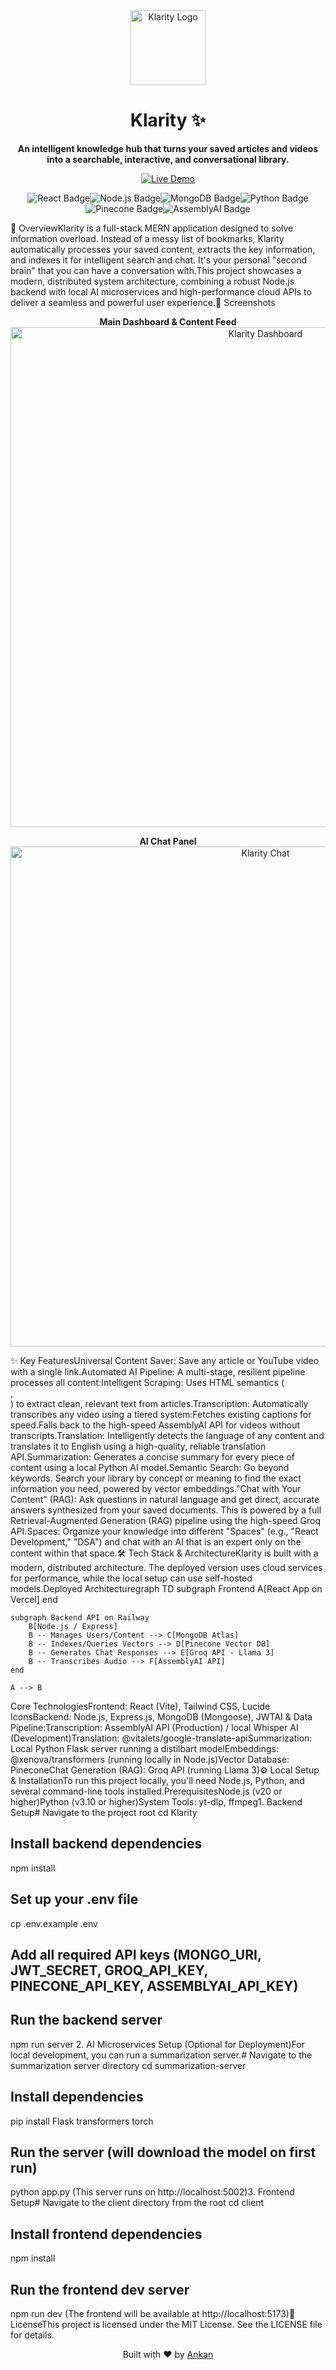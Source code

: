 <div align="center"><img src="https://www.google.com/search?q=https://raw.githubusercontent.com/CodeWithAnkan/klarity/main/client/public/logo.svg" alt="Klarity Logo" width="120" /><h1>Klarity ✨</h1><p><strong>An intelligent knowledge hub that turns your saved articles and videos into a searchable, interactive, and conversational library.</strong></p><p><a href="https://klarity-sigma.vercel.app/" target="_blank"><img src="https://www.google.com/search?q=https://img.shields.io/badge/Live_Demo-000000%3Fstyle%3Dfor-the-badge%26logo%3Dvercel%26logoColor%3Dwhite" alt="Live Demo"/></a></p><p><img src="https://www.google.com/search?q=https://img.shields.io/badge/React-20232A%3Fstyle%3Dflat%26logo%3Dreact%26logoColor%3D61DAFB" alt="React Badge"/><img src="https://www.google.com/search?q=https://img.shields.io/badge/Node.js-339933%3Fstyle%3Dflat%26logo%3Dnodedotjs%26logoColor%3Dwhite" alt="Node.js Badge"/><img src="https://www.google.com/search?q=https://img.shields.io/badge/MongoDB-4EA94B%3Fstyle%3Dflat%26logo%3Dmongodb%26logoColor%3Dwhite" alt="MongoDB Badge"/><img src="https://www.google.com/search?q=https://img.shields.io/badge/Python-3776AB%3Fstyle%3Dflat%26logo%3Dpython%26logoColor%3Dwhite" alt="Python Badge"/><img src="https://www.google.com/search?q=https://img.shields.io/badge/Pinecone-3d82f7%3Fstyle%3Dflat%26logo%3Dpinecone%26logoColor%3Dwhite" alt="Pinecone Badge"/><img src="https://www.google.com/search?q=https://img.shields.io/badge/AssemblyAI-000000%3Fstyle%3Dflat%26logo%3Dassemblyai%26logoColor%3Dwhite" alt="AssemblyAI Badge"/></p></div>🚀 OverviewKlarity is a full-stack MERN application designed to solve information overload. Instead of a messy list of bookmarks, Klarity automatically processes your saved content, extracts the key information, and indexes it for intelligent search and chat. It's your personal "second brain" that you can have a conversation with.This project showcases a modern, distributed system architecture, combining a robust Node.js backend with local AI microservices and high-performance cloud APIs to deliver a seamless and powerful user experience.📸 Screenshots<p align="center"><strong>Main Dashboard & Content Feed</strong><br/><img src="https://www.google.com/search?q=https://raw.githubusercontent.com/CodeWithAnkan/klarity/main/screenshots/dashboard.png" alt="Klarity Dashboard" width="800"/></p><p align="center"><strong>AI Chat Panel</strong><br/><img src="https://www.google.com/search?q=https://raw.githubusercontent.com/CodeWithAnkan/klarity/main/screenshots/chat.png" alt="Klarity Chat" width="800"/></p>✨ Key FeaturesUniversal Content Saver: Save any article or YouTube video with a single link.Automated AI Pipeline: A multi-stage, resilient pipeline processes all content:Intelligent Scraping: Uses HTML semantics (<article>, <main>) to extract clean, relevant text from articles.Transcription: Automatically transcribes any video using a tiered system:Fetches existing captions for speed.Falls back to the high-speed AssemblyAI API for videos without transcripts.Translation: Intelligently detects the language of any content and translates it to English using a high-quality, reliable translation API.Summarization: Generates a concise summary for every piece of content using a local Python AI model.Semantic Search: Go beyond keywords. Search your library by concept or meaning to find the exact information you need, powered by vector embeddings."Chat with Your Content" (RAG): Ask questions in natural language and get direct, accurate answers synthesized from your saved documents. This is powered by a full Retrieval-Augmented Generation (RAG) pipeline using the high-speed Groq API.Spaces: Organize your knowledge into different "Spaces" (e.g., "React Development," "DSA") and chat with an AI that is an expert only on the content within that space.🛠️ Tech Stack & ArchitectureKlarity is built with a modern, distributed architecture. The deployed version uses cloud services for performance, while the local setup can use self-hosted models.Deployed Architecturegraph TD
    subgraph Frontend
        A[React App on Vercel]
    end

    subgraph Backend API on Railway
        B[Node.js / Express]
        B -- Manages Users/Content --> C[MongoDB Atlas]
        B -- Indexes/Queries Vectors --> D[Pinecone Vector DB]
        B -- Generates Chat Responses --> E[Groq API - Llama 3]
        B -- Transcribes Audio --> F[AssemblyAI API]
    end
    
    A --> B
Core TechnologiesFrontend: React (Vite), Tailwind CSS, Lucide IconsBackend: Node.js, Express.js, MongoDB (Mongoose), JWTAI & Data Pipeline:Transcription: AssemblyAI API (Production) / local Whisper AI (Development)Translation: @vitalets/google-translate-apiSummarization: Local Python Flask server running a distilbart modelEmbeddings: @xenova/transformers (running locally in Node.js)Vector Database: PineconeChat Generation (RAG): Groq API (running Llama 3)⚙️ Local Setup & InstallationTo run this project locally, you'll need Node.js, Python, and several command-line tools installed.PrerequisitesNode.js (v20 or higher)Python (v3.10 or higher)System Tools: yt-dlp, ffmpeg1. Backend Setup# Navigate to the project root
cd Klarity

# Install backend dependencies
npm install

# Set up your .env file
cp .env.example .env 
# Add all required API keys (MONGO_URI, JWT_SECRET, GROQ_API_KEY, PINECONE_API_KEY, ASSEMBLYAI_API_KEY)

# Run the backend server
npm run server
2. AI Microservices Setup (Optional for Deployment)For local development, you can run a summarization server.# Navigate to the summarization server directory
cd summarization-server

# Install dependencies
pip install Flask transformers torch

# Run the server (will download the model on first run)
python app.py
(This server runs on http://localhost:5002)3. Frontend Setup# Navigate to the client directory from the root
cd client

# Install frontend dependencies
npm install

# Run the frontend dev server
npm run dev
(The frontend will be available at http://localhost:5173)📜 LicenseThis project is licensed under the MIT License. See the LICENSE file for details.<div align="center"><p>Built with ❤️ by <a href="https://www.google.com/search?q=https://github.com/CodeWithAnkan">Ankan</a></p></div>
